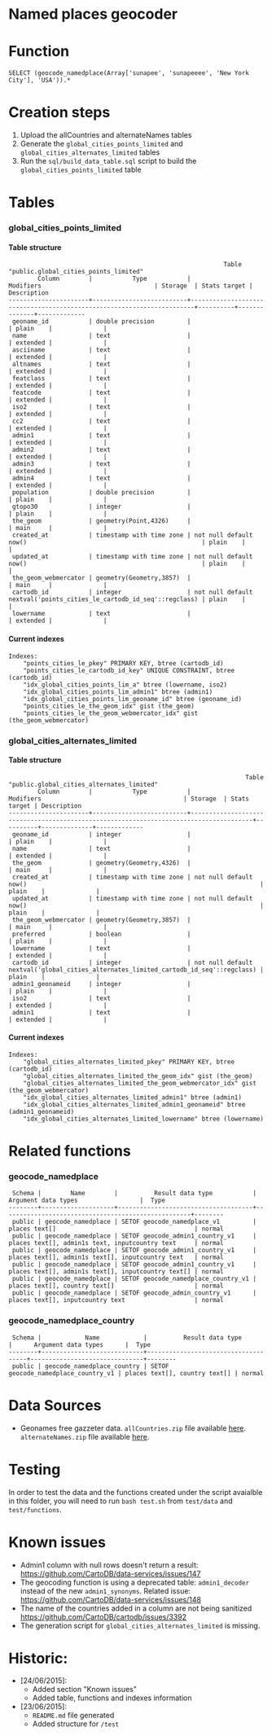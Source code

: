 Named places geocoder
===============

# Function

````
SELECT (geocode_namedplace(Array['sunapee', 'sunapeeee', 'New York City'], 'USA')).*
`````

# Creation steps
1. Upload the allCountries and alternateNames tables
2. Generate the `global_cities_points_limited` and `global_cities_alternates_limited` tables
3. Run the `sql/build_data_table.sql` script to build the `global_cities_points_limited` table


# Tables

### global_cities_points_limited

#### Table structure
````
                                                           Table "public.global_cities_points_limited"
        Column        |           Type           |                               Modifiers                               | Storage  | Stats target | Description 
----------------------+--------------------------+-----------------------------------------------------------------------+----------+--------------+-------------
 geoname_id           | double precision         |                                                                       | plain    |              | 
 name                 | text                     |                                                                       | extended |              | 
 asciiname            | text                     |                                                                       | extended |              | 
 altnames             | text                     |                                                                       | extended |              | 
 featclass            | text                     |                                                                       | extended |              | 
 featcode             | text                     |                                                                       | extended |              | 
 iso2                 | text                     |                                                                       | extended |              | 
 cc2                  | text                     |                                                                       | extended |              | 
 admin1               | text                     |                                                                       | extended |              | 
 admin2               | text                     |                                                                       | extended |              | 
 admin3               | text                     |                                                                       | extended |              | 
 admin4               | text                     |                                                                       | extended |              | 
 population           | double precision         |                                                                       | plain    |              | 
 gtopo30              | integer                  |                                                                       | plain    |              | 
 the_geom             | geometry(Point,4326)     |                                                                       | main     |              | 
 created_at           | timestamp with time zone | not null default now()                                                | plain    |              | 
 updated_at           | timestamp with time zone | not null default now()                                                | plain    |              | 
 the_geom_webmercator | geometry(Geometry,3857)  |                                                                       | main     |              | 
 cartodb_id           | integer                  | not null default nextval('points_cities_le_cartodb_id_seq'::regclass) | plain    |              | 
 lowername            | text                     |                                                                       | extended |              | 

````

#### Current indexes

````
Indexes:
    "points_cities_le_pkey" PRIMARY KEY, btree (cartodb_id)
    "points_cities_le_cartodb_id_key" UNIQUE CONSTRAINT, btree (cartodb_id)
    "idx_global_cities_points_lim_a" btree (lowername, iso2)
    "idx_global_cities_points_lim_admin1" btree (admin1)
    "idx_global_cities_points_lim_geoname_id" btree (geoname_id)
    "points_cities_le_the_geom_idx" gist (the_geom)
    "points_cities_le_the_geom_webmercator_idx" gist (the_geom_webmercator)
````

### global_cities_alternates_limited
#### Table structure
````
                                                                 Table "public.global_cities_alternates_limited"
        Column        |           Type           |                                       Modifiers                                       | Storage  | Stats target | Description 
----------------------+--------------------------+---------------------------------------------------------------------------------------+----------+--------------+-------------
 geoname_id           | integer                  |                                                                                       | plain    |              | 
 name                 | text                     |                                                                                       | extended |              | 
 the_geom             | geometry(Geometry,4326)  |                                                                                       | main     |              | 
 created_at           | timestamp with time zone | not null default now()                                                                | plain    |              | 
 updated_at           | timestamp with time zone | not null default now()                                                                | plain    |              | 
 the_geom_webmercator | geometry(Geometry,3857)  |                                                                                       | main     |              | 
 preferred            | boolean                  |                                                                                       | plain    |              | 
 lowername            | text                     |                                                                                       | extended |              | 
 cartodb_id           | integer                  | not null default nextval('global_cities_alternates_limited_cartodb_id_seq'::regclass) | plain    |              | 
 admin1_geonameid     | integer                  |                                                                                       | plain    |              | 
 iso2                 | text                     |                                                                                       | extended |              | 
 admin1               | text                     |                                                                                       | extended |              | 

````

#### Current indexes

````
Indexes:
    "global_cities_alternates_limited_pkey" PRIMARY KEY, btree (cartodb_id)
    "global_cities_alternates_limited_the_geom_idx" gist (the_geom)
    "global_cities_alternates_limited_the_geom_webmercator_idx" gist (the_geom_webmercator)
    "idx_global_cities_alternates_limited_admin1" btree (admin1)
    "idx_global_cities_alternates_limited_admin1_geonameid" btree (admin1_geonameid)
    "idx_global_cities_alternates_limited_lowername" btree (lowername)
`````
# Related functions

### geocode_namedplace 

````
 Schema |        Name        |          Result data type           |                Argument data types                 |  Type  
--------+--------------------+-------------------------------------+----------------------------------------------------+--------
 public | geocode_namedplace | SETOF geocode_namedplace_v1         | places text[]                                      | normal
 public | geocode_namedplace | SETOF geocode_admin1_country_v1     | places text[], admin1s text, inputcountry text     | normal
 public | geocode_namedplace | SETOF geocode_admin1_country_v1     | places text[], admin1s text[], inputcountry text   | normal
 public | geocode_namedplace | SETOF geocode_admin1_country_v1     | places text[], admin1s text[], inputcountry text[] | normal
 public | geocode_namedplace | SETOF geocode_namedplace_country_v1 | places text[], country text[]                      | normal
 public | geocode_namedplace | SETOF geocode_admin_country_v1      | places text[], inputcountry text                   | normal
 ````
 
### geocode_namedplace_country 
````
 Schema |            Name            |          Result data type           |      Argument data types      |  Type  
--------+----------------------------+-------------------------------------+-------------------------------+--------
 public | geocode_namedplace_country | SETOF geocode_namedplace_country_v1 | places text[], country text[] | normal
 ````

# Data Sources

* Geonames free gazzeter data. `allCountries.zip` file available [here](http://download.geonames.org/export/dump/allCountries.zip). `alternateNames.zip` file available [here](http://download.geonames.org/export/dump/alternateNames.zip).

# Testing
In order to test the data and the functions created under the script avaialble in this folder, you will need to run `bash test.sh` from `test/data` and `test/functions`.

# Known issues
* Admin1 column with null rows doesn't return a result: https://github.com/CartoDB/data-services/issues/147
* The geocoding function is using a deprecated table: `admin1_decoder` instead of the new `admin1_synonyms`. Related issue: https://github.com/CartoDB/data-services/issues/148
* The name of the countries added in a column are not being sanitized https://github.com/CartoDB/cartodb/issues/3392
* The generation script for `global_cities_alternates_limited` is missing.

# Historic:
* [24/06/2015]:
  * Added section "Known issues" 
  * Added table, functions and indexes information
* [23/06/2015]: 
  * `README.md` file generated
  * Added structure for `/test`

